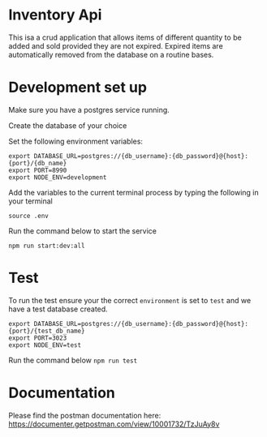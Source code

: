 # Inventory Api
This isa a crud application that allows items of different quantity to be added and sold provided they are not expired. Expired items are automatically removed from the database on a routine bases.

# Development set up
Make sure you have a postgres service running.

Create the database of your choice

Set the following environment variables:
```
export DATABASE_URL=postgres://{db_username}:{db_password}@{host}:{port}/{db_name}
export PORT=8990
export NODE_ENV=development
```

Add the variables to the current terminal process by typing the following in your terminal

``` source .env ``` 

Run the command below to start the service

``` npm run start:dev:all ```

# Test
To run the test ensure your the correct ```environment``` is set to ```test``` and we have a test database
created.

```
export DATABASE_URL=postgres://{db_username}:{db_password}@{host}:{port}/{test_db_name}
export PORT=3023
export NODE_ENV=test
```

Run the command below
```npm run test```

# Documentation
Please find the postman documentation here: https://documenter.getpostman.com/view/10001732/TzJuAy8v

